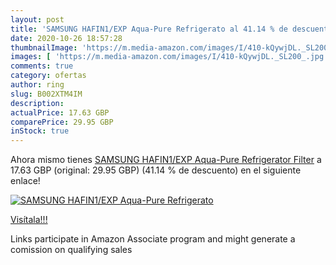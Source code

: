 ```yaml
---
layout: post
title: 'SAMSUNG HAFIN1/EXP Aqua-Pure Refrigerato al 41.14 % de descuento'
date: 2020-10-26 18:57:28
thumbnailImage: 'https://m.media-amazon.com/images/I/410-kQywjDL._SL200_.jpg'
images: [ 'https://m.media-amazon.com/images/I/410-kQywjDL._SL200_.jpg' ]
comments: true
category: ofertas
author: ring
slug: B002XTM4IM
description:
actualPrice: 17.63 GBP
comparePrice: 29.95 GBP
inStock: true
---
```


Ahora mismo tienes [SAMSUNG HAFIN1/EXP Aqua-Pure Refrigerator Filter](https://www.amazon.co.uk/dp/B002XTM4IM/?tag=tolees0a-21) a 17.63 GBP (original: 29.95 GBP) (41.14 %  de descuento) en el siguiente enlace!

[![SAMSUNG HAFIN1/EXP Aqua-Pure Refrigerato](https://m.media-amazon.com/images/I/410-kQywjDL._SL200_.jpg)](https://www.amazon.co.uk/dp/B002XTM4IM/?tag=tolees0a-21)

[Visítala!!!](https://www.amazon.co.uk/dp/B002XTM4IM/?tag=tolees0a-21)

Links participate in Amazon Associate program and might generate a comission on qualifying sales
